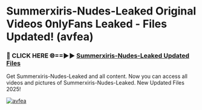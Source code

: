 # Summerxiris-Nudes-Leaked Original Videos 0nlyFans Leaked - Files Updated! (avfea)

<h3>🔴 CLICK HERE 🌐==►► <a href="https://tinyurl.com/5h6xmrr3" rel="nofollow">Summerxiris-Nudes-Leaked Updated Files</a></h3>

Get Summerxiris-Nudes-Leaked and all content. Now you can access all videos and pictures of Summerxiris-Nudes-Leaked. New Updated Files 2025!

[![avfea](https://i.imgur.com/KVD873Z.gif)](https://tinyurl.com/5h6xmrr3)
